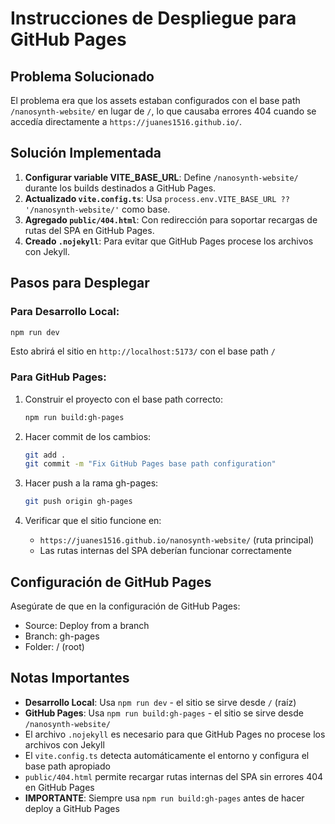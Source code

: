 # Instrucciones de Despliegue para GitHub Pages

## Problema Solucionado

El problema era que los assets estaban configurados con el base path `/nanosynth-website/` en lugar de `/`, lo que causaba errores 404 cuando se accedía directamente a `https://juanes1516.github.io/`.

## Solución Implementada

1. **Configurar variable VITE_BASE_URL**: Define `/nanosynth-website/` durante los builds destinados a GitHub Pages.
2. **Actualizado `vite.config.ts`**: Usa `process.env.VITE_BASE_URL ?? '/nanosynth-website/'` como base.
3. **Agregado `public/404.html`**: Con redirección para soportar recargas de rutas del SPA en GitHub Pages.
4. **Creado `.nojekyll`**: Para evitar que GitHub Pages procese los archivos con Jekyll.

## Pasos para Desplegar

### Para Desarrollo Local:
```bash
npm run dev
```
Esto abrirá el sitio en `http://localhost:5173/` con el base path `/`

### Para GitHub Pages:
1. Construir el proyecto con el base path correcto:
   ```bash
   npm run build:gh-pages
   ```

2. Hacer commit de los cambios:
   ```bash
   git add .
   git commit -m "Fix GitHub Pages base path configuration"
   ```

3. Hacer push a la rama gh-pages:
   ```bash
   git push origin gh-pages
   ```

4. Verificar que el sitio funcione en:
   - `https://juanes1516.github.io/nanosynth-website/` (ruta principal)
   - Las rutas internas del SPA deberían funcionar correctamente

## Configuración de GitHub Pages

Asegúrate de que en la configuración de GitHub Pages:
- Source: Deploy from a branch
- Branch: gh-pages
- Folder: / (root)

## Notas Importantes

- **Desarrollo Local**: Usa `npm run dev` - el sitio se sirve desde `/` (raíz)
- **GitHub Pages**: Usa `npm run build:gh-pages` - el sitio se sirve desde `/nanosynth-website/`
- El archivo `.nojekyll` es necesario para que GitHub Pages no procese los archivos con Jekyll
- El `vite.config.ts` detecta automáticamente el entorno y configura el base path apropiado
- `public/404.html` permite recargar rutas internas del SPA sin errores 404 en GitHub Pages
- **IMPORTANTE**: Siempre usa `npm run build:gh-pages` antes de hacer deploy a GitHub Pages
